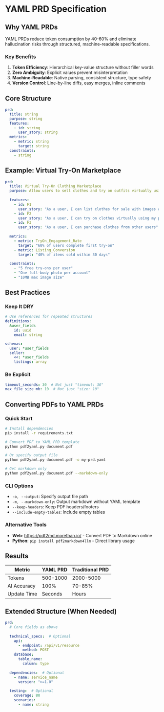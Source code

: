 # YAML PRD Specification

## Why YAML PRDs

YAML PRDs reduce token consumption by 40-60% and eliminate hallucination risks through structured, machine-readable specifications.

### Key Benefits
1. **Token Efficiency**: Hierarchical key-value structure without filler words
2. **Zero Ambiguity**: Explicit values prevent misinterpretation
3. **Machine-Readable**: Native parsing, consistent structure, type safety
4. **Version Control**: Line-by-line diffs, easy merges, inline comments

## Core Structure

```yaml
prd:
  title: string
  purpose: string
  features:
    - id: string
      user_story: string
  metrics:
    - metric: string
      target: string
  constraints:
    - string
```

## Example: Virtual Try-On Marketplace

```yaml
prd:
  title: Virtual Try-On Clothing Marketplace
  purpose: Allow users to sell clothes and try on outfits virtually using AI
  
  features:
    - id: F1
      user_story: "As a user, I can list clothes for sale with images and details"
    - id: F2  
      user_story: "As a user, I can try on clothes virtually using my photo"
    - id: F3
      user_story: "As a user, I can purchase clothes from other users"
  
  metrics:
    - metric: TryOn_Engagement_Rate
      target: "60% of users complete first try-on"
    - metric: Listing_Conversion
      target: "40% of items sold within 30 days"
  
  constraints:
    - "5 free try-ons per user"
    - "One full-body photo per account"
    - "10MB max image size"
```

## Best Practices

### Keep It DRY
```yaml
# Use references for repeated structures
definitions:
  &user_fields
    id: uuid
    email: string

schemas:
  user: *user_fields
  seller: 
    <<: *user_fields
    listings: array
```

### Be Explicit
```yaml
timeout_seconds: 30  # Not just "timeout: 30"
max_file_size_mb: 10  # Not just "size: 10"
```

## Converting PDFs to YAML PRDs

### Quick Start
```bash
# Install dependencies
pip install -r requirements.txt

# Convert PDF to YAML PRD template
python pdf2yaml.py document.pdf

# Or specify output file
python pdf2yaml.py document.pdf -o my-prd.yaml

# Get markdown only
python pdf2yaml.py document.pdf --markdown-only
```

### CLI Options
- `-o, --output`: Specify output file path
- `-m, --markdown-only`: Output markdown without YAML template
- `--keep-headers`: Keep PDF headers/footers
- `--include-empty-tables`: Include empty tables

### Alternative Tools
- **Web**: https://pdf2md.morethan.io/ - Convert PDF to Markdown online
- **Python**: `pip install pdf2markdown4llm` - Direct library usage

## Results

| Metric | YAML PRD | Traditional PRD |
|--------|----------|-----------------|
| Tokens | 500-1000 | 2000-5000 |
| AI Accuracy | 100% | 70-85% |
| Update Time | Seconds | Hours |

## Extended Structure (When Needed)

```yaml
prd:
  # Core fields as above
  
  technical_specs:  # Optional
    api:
      - endpoint: /api/v1/resource
        method: POST
    database:
      table_name:
        column: type
  
  dependencies:  # Optional
    - name: service_name
      version: ">=1.0"
  
  testing:  # Optional
    coverage: 80
    scenarios:
      - name: string
```